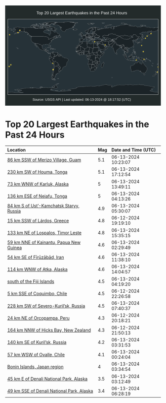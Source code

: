 ![Map](./map.png)

# Top 20 Largest Earthquakes in the Past 24 Hours

| Location | Mag | Date and Time (UTC) |
|:---|:---|:---|
| [86 km SSW of Merizo Village, Guam](https://earthquake.usgs.gov/earthquakes/eventpage/us7000ms3s) | 5.1 | 06-13-2024 10:23:07 |
| [230 km SW of Houma, Tonga](https://earthquake.usgs.gov/earthquakes/eventpage/us7000ms7h) | 5.1 | 06-13-2024 17:12:54 |
| [73 km WNW of Karluk, Alaska](https://earthquake.usgs.gov/earthquakes/eventpage/ak0247l3pf99) | 5 | 06-13-2024 13:49:11 |
| [136 km ESE of Neiafu, Tonga](https://earthquake.usgs.gov/earthquakes/eventpage/us7000ms2f) | 5 | 06-13-2024 04:13:26 |
| [84 km S of Ust’-Kamchatsk Staryy, Russia](https://earthquake.usgs.gov/earthquakes/eventpage/us7000ms2s) | 4.9 | 06-13-2024 05:30:07 |
| [15 km SSW of Lárdos, Greece](https://earthquake.usgs.gov/earthquakes/eventpage/us7000ms04) | 4.8 | 06-12-2024 19:19:10 |
| [133 km NE of Lospalos, Timor Leste](https://earthquake.usgs.gov/earthquakes/eventpage/us7000ms5e) | 4.8 | 06-13-2024 15:35:15 |
| [59 km NNE of Kainantu, Papua New Guinea](https://earthquake.usgs.gov/earthquakes/eventpage/us7000ms22) | 4.6 | 06-13-2024 02:29:49 |
| [54 km SE of Fīrūzābād, Iran](https://earthquake.usgs.gov/earthquakes/eventpage/us7000ms44) | 4.6 | 06-13-2024 11:38:10 |
| [114 km WNW of Atka, Alaska](https://earthquake.usgs.gov/earthquakes/eventpage/us7000ms55) | 4.6 | 06-13-2024 14:04:57 |
| [south of the Fiji Islands](https://earthquake.usgs.gov/earthquakes/eventpage/us7000ms2i) | 4.5 | 06-13-2024 04:19:20 |
| [5 km SSE of Coquimbo, Chile](https://earthquake.usgs.gov/earthquakes/eventpage/us7000ms1a) | 4.5 | 06-12-2024 22:26:58 |
| [228 km SW of Severo-Kuril’sk, Russia](https://earthquake.usgs.gov/earthquakes/eventpage/us7000ms38) | 4.5 | 06-13-2024 07:40:37 |
| [24 km NE of Orcopampa, Peru](https://earthquake.usgs.gov/earthquakes/eventpage/us7000ms0i) | 4.3 | 06-12-2024 20:18:21 |
| [164 km NNW of Hicks Bay, New Zealand](https://earthquake.usgs.gov/earthquakes/eventpage/us7000ms15) | 4.3 | 06-12-2024 21:50:13 |
| [140 km SE of Kuril’sk, Russia](https://earthquake.usgs.gov/earthquakes/eventpage/us7000ms27) | 4.2 | 06-13-2024 03:31:53 |
| [57 km WSW of Ovalle, Chile](https://earthquake.usgs.gov/earthquakes/eventpage/us7000ms1m) | 4.1 | 06-13-2024 00:24:04 |
| [Bonin Islands, Japan region](https://earthquake.usgs.gov/earthquakes/eventpage/us7000ms29) | 4 | 06-13-2024 03:34:54 |
| [45 km E of Denali National Park, Alaska](https://earthquake.usgs.gov/earthquakes/eventpage/ak0247kxj8pd) | 3.5 | 06-13-2024 03:12:49 |
| [49 km SSE of Denali National Park, Alaska](https://earthquake.usgs.gov/earthquakes/eventpage/ak0247kzewoq) | 3.4 | 06-13-2024 06:28:19 |
